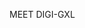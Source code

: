 MEET DIGI-GXL
<link rel="stylesheet" type="text/css" href="csshake.min.css">
<!-- or from surge.sh -->
<link rel="stylesheet" type="text/css" href="https://csshake.surge.sh/csshake.min.css">
